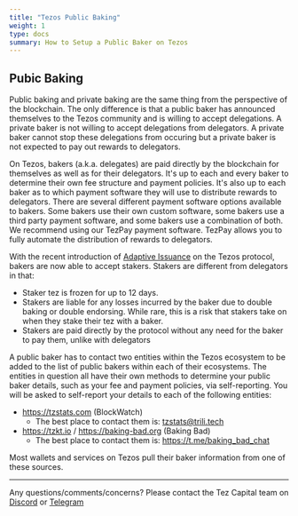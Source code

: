 ```yaml
---
title: "Tezos Public Baking"
weight: 1
type: docs
summary: How to Setup a Public Baker on Tezos
---
```


## Pubic Baking
Public baking and private baking are the same thing from the perspective of the blockchain. The only difference is that a public baker has announced themselves to the Tezos community and is willing to accept delegations. A private baker is not willing to accept delegations from delegators. A private baker cannot stop these delegations from occuring but a private baker is not expected to pay out rewards to delegators.

On Tezos, bakers (a.k.a. delegates) are paid directly by the blockchain for themselves as well as for their delegators. It's up to each and every baker to determine their own fee structure and payment policies. It's also up to each baker as to which payment software they will use to distribute rewards to delegators. There are several different payment software options available to bakers. Some bakers use their own custom software, some bakers use a third party payment software, and some bakers use a combination of both. We recommend using our TezPay payment software. TezPay allows you to fully automate the distribution of rewards to delegators.

With the recent introduction of [Adaptive Issuance](https://research-development.nomadic-labs.com/adaptive-issuance-paris.html#the-new-staker-role) on the Tezos protocol, bakers are now able to accept stakers. Stakers are different from delegators in that:
* Staker tez is frozen for up to 12 days.
* Stakers are liable for any losses incurred by the baker due to double baking or double endorsing. While rare, this is a risk that stakers take on when they stake their tez with a baker.
* Stakers are paid directly by the protocol without any need for the baker to pay them, unlike with delegators

A public baker has to contact two entities within the Tezos ecosystem to be added to the list of public bakers within each of their ecosystems. The entities in question all have their own methods to determine your public baker details, such as your fee and payment policies, via self-reporting. You will be asked to self-report your details to each of the following entities:
* https://tzstats.com (BlockWatch)
  * The best place to contact them is: tzstats@trili.tech
* https://tzkt.io / https://baking-bad.org (Baking Bad)
  * The best place to contact them is: https://t.me/baking_bad_chat 

Most wallets and services on Tezos pull their baker information from one of these sources.


---

Any questions/comments/concerns? Please contact the Tez Capital team on
[Discord](https://discord.gg/cVGMA4MaNM) or [Telegram](https://t.me/tezcapital) 
